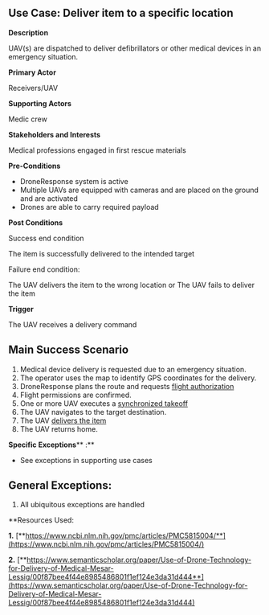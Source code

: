 ## Use Case: Deliver item to a specific location

**Description**

UAV(s) are dispatched to deliver defibrillators or other medical devices in an emergency situation.

**Primary Actor**

Receivers/UAV

**Supporting Actors**

Medic crew

**Stakeholders and Interests**

Medical professions engaged in first rescue materials

**Pre-Conditions**

- DroneResponse system is active
- Multiple UAVs are equipped with cameras and are placed on the ground and are activated
- Drones are able to carry required payload

**Post Conditions**

Success end condition

The item is successfully delivered to the intended target

Failure end condition:

The UAV delivers the item to the wrong location
or The UAV fails to deliver the item

**Trigger**

The UAV receives a delivery command


## **Main Success Scenario**

1. Medical device delivery is requested due to an emergency situation.
2. The operator uses the map to identify GPS coordinates for the delivery.
3. DroneResponse plans the route and requests [flight authorization](../supporting/FlightAuthorization.md)
4. Flight permissions are confirmed.
4. One or more UAV executes a [synchronized takeoff](../supporting/SynchronizedTakeoff.md)
5. The UAV navigates to the target destination.
6. The UAV [delivers the item](../supporting/ItemDrop.md)
7. The UAV returns home. 

**Specific Exceptions**** :**

- See exceptions in supporting use cases

## **General Exceptions:**

1. All ubiquitous exceptions are handled

**Resources Used:

**1.** [**https://www.ncbi.nlm.nih.gov/pmc/articles/PMC5815004/**](https://www.ncbi.nlm.nih.gov/pmc/articles/PMC5815004/)

**2.** [**https://www.semanticscholar.org/paper/Use-of-Drone-Technology-for-Delivery-of-Medical-Mesar-Lessig/00f87bee4f44e8985486801f1ef124e3da31d444**](https://www.semanticscholar.org/paper/Use-of-Drone-Technology-for-Delivery-of-Medical-Mesar-Lessig/00f87bee4f44e8985486801f1ef124e3da31d444)
